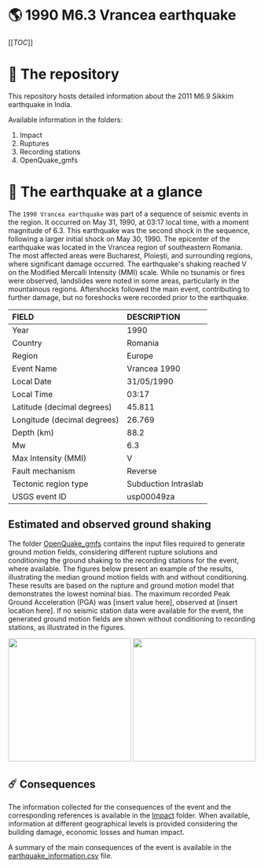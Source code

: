 # 🌎 1990 M6.3 Vrancea earthquake
[[_TOC_]]

# 📂 The repository

This repository hosts detailed information about the 2011 M6.9 Sikkim earthquake in India.

Available information in the folders:

1. Impact
2. Ruptures
3. Recording stations
4. OpenQuake_gmfs


# 🚀 The earthquake at a glance 

The `1990 Vrancea earthquake` was part of a sequence of seismic events in the region. It occurred on May 31, 1990, at 03:17 local time, with a moment magnitude of 6.3. This earthquake was the second shock in the sequence, following a larger initial shock on May 30, 1990. The epicenter of the earthquake was located in the Vrancea region of southeastern Romania. The most affected areas were Bucharest, Ploiești, and surrounding regions, where significant damage occurred. The earthquake's shaking reached V on the Modified Mercalli Intensity (MMI) scale. While no tsunamis or fires were observed, landslides were noted in some areas, particularly in the mountainous regions. Aftershocks followed the main event, contributing to further damage, but no foreshocks were recorded prior to the earthquake.

| FIELD | DESCRIPTION |
|:------|:------------|
| Year | 1990 |
| Country | Romania |
| Region | Europe |
| Event Name | Vrancea 1990 |
| Local Date | 31/05/1990 |
| Local Time | 03:17 |
| Latitude (decimal degrees) | 45.811 |
| Longitude (decimal degrees) | 26.769 |
| Depth (km) | 88.2 |
| Mw | 6.3 |
| Max Intensity (MMI) | V |
| Fault mechanism | Reverse |
| Tectonic region type | Subduction Intraslab |
| USGS event ID | usp00049za |

## Estimated and observed ground shaking

The folder [OpenQuake_gmfs](./OpenQuake_gmfs/) contains the input files required to generate ground motion fields, considering different rupture solutions and conditioning the ground shaking to the recording stations for the event, where available. The figures below present an example of the results, illustrating the median ground motion fields with and without conditioning. These results are based on the rupture and ground motion model that demonstrates the lowest nominal bias. The maximum recorded Peak Ground Acceleration (PGA) was [insert value here], observed at [insert location here]. If no seismic station data were available for the event, the generated ground motion fields are shown without conditioning to recording stations, as illustrated in the figures.

<img src="./OpenQuake_gmfs/median_gmf_stations_none.png" height="250">
<img src="./OpenQuake_gmfs/median_gmf_stations_seismic.png" height="250">

## ☄️ Consequences

The information collected for the consequences of the event and the corresponding references is available in the [Impact](./Impact) folder. When available, information at different geographical levels is provided considering the building damage, economic losses and human impact.

A summary of the main consequences of the event is available in the [earthquake_information.csv](./earthquake_information.csv) file.